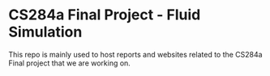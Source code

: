 # CS284a Final Project - Fluid Simulation

This repo is mainly used to host reports and websites related to the CS284a Final project that we are working on. 
